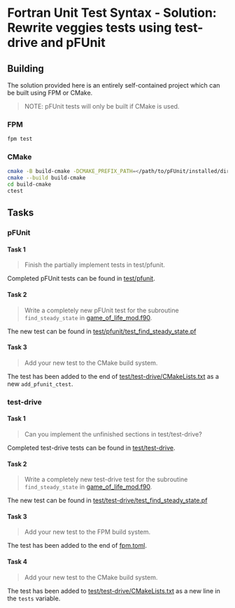 # Fortran Unit Test Syntax - Solution: Rewrite veggies tests using test-drive and pFUnit

## Building

The solution provided here is an entirely self-contained project which can be built using FPM or CMake.

> NOTE: pFUnit tests will only be built if CMake is used.

### FPM

```sh
fpm test
```

### CMake

```sh
cmake -B build-cmake -DCMAKE_PREFIX_PATH=</path/to/pFUnit/installed/dir>
cmake --build build-cmake
cd build-cmake
ctest
```

## Tasks

### pFUnit

#### Task 1

> Finish the partially implement tests in test/pfunit.

Completed pFUnit tests can be found in [test/pfunit](./test/pfunit/).

#### Task 2

> Write a completely new pFUnit test for the subroutine `find_steady_state` in [game_of_life_mod.f90](./src/game_of_life_mod.f90).

The new test can be found in [test/pfunit/test_find_steady_state.pf](./test/pfunit/test_find_steady_state.pf)

#### Task 3

> Add your new test to the CMake build system.

The test has been added to the end of [test/test-drive/CMakeLists.txt](./test/test-drive/CMakeLists.txt) as a new `add_pfunit_ctest`.

### test-drive

#### Task 1

> Can you implement the unfinished sections in test/test-drive?

Completed test-drive tests can be found in [test/test-drive](./test/test-drive/).

#### Task 2

> Write a completely new test-drive test for the subroutine `find_steady_state` in [game_of_life_mod.f90](./src/game_of_life_mod.f90).

The new test can be found in [test/test-drive/test_find_steady_state.pf](./test/test-drive/test_find_steady_state.pf)

#### Task 3

> Add your new test to the FPM build system.

The test has been added to the end of [fpm.toml](fpm.toml).

#### Task 4

> Add your new test to the CMake build system.

The test has been added to [test/test-drive/CMakeLists.txt](./test/test-drive/CMakeLists.txt) as a new line in the `tests` variable.
